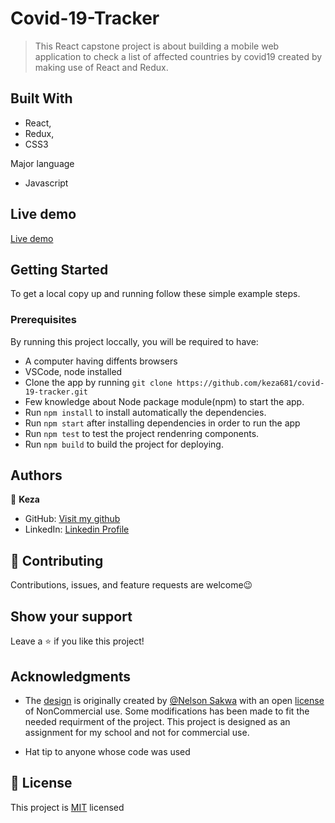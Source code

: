 # Covid-19-Tracker

>This React capstone project is about building a mobile web application to check a list of affected countries by covid19 created by making use of React and Redux.

## Built With

- React, 
- Redux,
- CSS3

Major language
- Javascript


## Live demo
[Live demo](https://aquamarine-concha-9215bd.netlify.app/)

## Getting Started

To get a local copy up and running follow these simple example steps.

### Prerequisites

By running this project loccally, you will be required to have:

- A computer having diffents browsers
- VSCode, node installed
- Clone the app by running `git clone https://github.com/keza681/covid-19-tracker.git`
- Few knowledge about Node package module(npm) to start the app.
- Run `npm install` to install automatically the dependencies.
- Run `npm start` after installing dependencies in order to run the app
- Run `npm test` to test the project rendenring components.
- Run `npm build` to build the project for deploying.

## Authors

👤 **Keza**

- GitHub: [Visit my github](https://github.com/keza681)
- LinkedIn: [Linkedin Profile](https://www.linkedin.com/in/linda-keza-a10150218/)


## 🤝 Contributing

Contributions, issues, and feature requests are welcome😉


## Show your support

Leave a ⭐️ if you like this project!

## Acknowledgments

- The [design](https://www.behance.net/gallery/31579789/Ballhead-App-(Free-PSDs)) is originally created by [@Nelson Sakwa](https://www.behance.net/sakwadesignstudio) with an open [license](https://creativecommons.org/licenses/by-nc/4.0/) of NonCommercial use. Some modifications has been made to fit the needed requirment of the project. This project is designed as an assignment for my school and not for commercial use.


- Hat tip to anyone whose code was used

## 📝 License

This project is [MIT](./LICENSE) licensed


